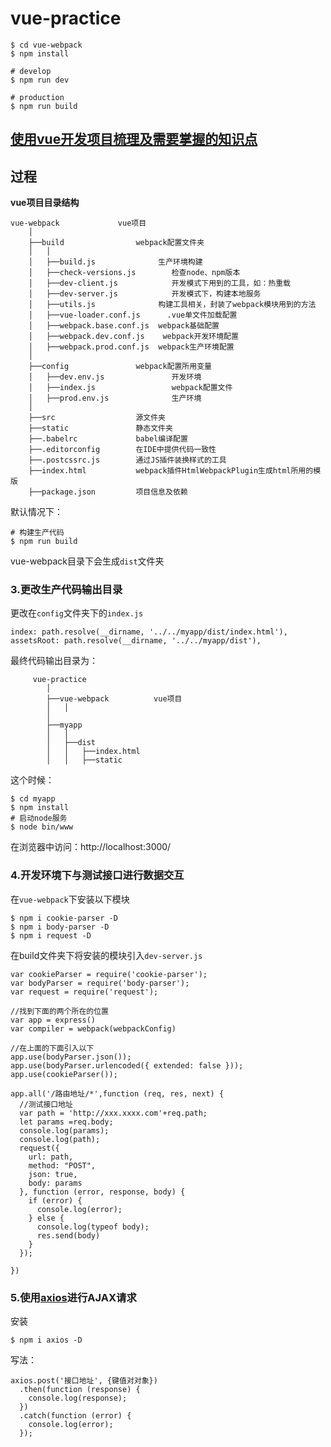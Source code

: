 # vue-practice

```
$ cd vue-webpack
$ npm install

# develop
$ npm run dev

# production
$ npm run build
```

## [使用vue开发项目梳理及需要掌握的知识点](http://yayajiu.com/2017/09/%E4%BD%BF%E7%94%A8vue%E5%BC%80%E5%8F%91%E9%A1%B9%E7%9B%AE%E6%A2%B3%E7%90%86%E5%8F%8A%E9%9C%80%E8%A6%81%E6%8E%8C%E6%8F%A1%E7%9A%84%E7%9F%A5%E8%AF%86%E7%82%B9/)


## 过程

__vue项目目录结构__
```
vue-webpack				vue项目
    │
    ├──build				webpack配置文件夹
    │   │
    │   ├──build.js				 生产环境构建
    │   ├──check-versions.js		检查node、npm版本
    │   ├──dev-client.js			开发模式下用到的工具，如：热重载
    │   ├──dev-server.js			开发模式下，构建本地服务
    │   ├──utils.js				 构建工具相关，封装了webpack模块用到的方法
    │   ├──vue-loader.conf.js	   .vue单文件加载配置
    │   ├──webpack.base.conf.js	 webpack基础配置
    │   ├──webpack.dev.conf.js	  webpack开发环境配置
    │   ├──webpack.prod.conf.js	 webpack生产环境配置
    │
    ├──config				webpack配置所用变量
    │   ├──dev.env.js				开发环境
    │   ├──index.js					webpack配置文件
    │   ├──prod.env.js				生产环境
    │
    ├──src 					源文件夹
    ├──static 				静态文件夹
    ├──.babelrc				babel编译配置
    ├──.editorconfig		在IDE中提供代码一致性
    ├──.postcssrc.js		通过JS插件装换样式的工具
    ├──index.html			webpack插件HtmlWebpackPlugin生成html所用的模版
    ├──package.json			项目信息及依赖
```
默认情况下：

```
# 构建生产代码
$ npm run build
```
vue-webpack目录下会生成```dist```文件夹

### 3.更改生产代码输出目录
更改在```config```文件夹下的```index.js```

```
index: path.resolve(__dirname, '../../myapp/dist/index.html'),
assetsRoot: path.resolve(__dirname, '../../myapp/dist'),
```
最终代码输出目录为：

```
	 vue-practice
        │
        ├──vue-webpack			vue项目
        │   │
        │
        ├──myapp
        │   │
        │   ├──dist
        │   │   ├──index.html
        │   │   ├──static

```
这个时候：
```
$ cd myapp
$ npm install
# 启动node服务
$ node bin/www
```
在浏览器中访问：http://localhost:3000/

### 4.开发环境下与测试接口进行数据交互

在```vue-webpack```下安装以下模块

```
$ npm i cookie-parser -D
$ npm i body-parser -D
$ npm i request -D
```

在build文件夹下将安装的模块引入```dev-server.js```

```
var cookieParser = require('cookie-parser');
var bodyParser = require('body-parser');
var request = require('request');

//找到下面的两个所在的位置
var app = express()
var compiler = webpack(webpackConfig)

//在上面的下面引入以下
app.use(bodyParser.json());
app.use(bodyParser.urlencoded({ extended: false }));
app.use(cookieParser());

app.all('/路由地址/*',function (req, res, next) {
  //测试接口地址
  var path = 'http://xxx.xxxx.com'+req.path;
  let params =req.body;
  console.log(params);
  console.log(path);
  request({
    url: path,
    method: "POST",
    json: true,
    body: params
  }, function (error, response, body) {
    if (error) {
      console.log(error);
    } else {
      console.log(typeof body);
      res.send(body)
    }
  });

})
```

### 5.使用[axios](https://github.com/mzabriskie/axios)进行AJAX请求
安装

```
$ npm i axios -D
```
写法：

```
axios.post('接口地址', {键值对对象})
  .then(function (response) {
    console.log(response);
  })
  .catch(function (error) {
    console.log(error);
  });
```
